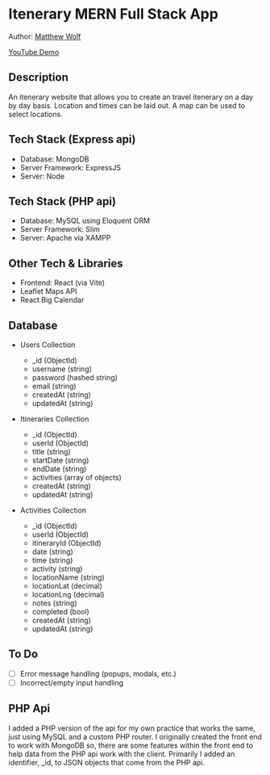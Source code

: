 # Itenerary MERN Full Stack App

Author: [Matthew Wolf](https://www.linkedin.com/in/matthew-wolf2)

[YouTube Demo](https://youtu.be/A3E1h_2jICQ)

## Description

An itenerary website that allows you to create an travel itenerary on a day by day basis. Location and times can be laid out. A map can be used to select locations.

## Tech Stack (Express api)

- Database: MongoDB
- Server Framework: ExpressJS
- Server: Node

## Tech Stack (PHP api)

- Database: MySQL using Eloquent ORM
- Server Framework: Slim
- Server: Apache via XAMPP

## Other Tech & Libraries

- Frontend: React (via Vite)
- Leaflet Maps API
- React Big Calendar

## Database

- Users Collection

  - \_id (ObjectId)
  - username (string)
  - password (hashed string)
  - email (string)
  - createdAt (string)
  - updatedAt (string)

- Itineraries Collection

  - \_id (ObjectId)
  - userId (ObjectId)
  - title (string)
  - startDate (string)
  - endDate (string)
  - activities (array of objects)
  - createdAt (string)
  - updatedAt (string)

- Activities Collection

  - \_id (ObjectId)
  - userId (ObjectId)
  - itineraryId (ObjectId)
  - date (string)
  - time (string)
  - activity (string)
  - locationName (string)
  - locationLat (decimal)
  - locationLng (decimal)
  - notes (string)
  - completed (bool)
  - createdAt (string)
  - updatedAt (string)

## To Do

- [ ] Error message handling (popups, modals, etc.)
- [ ] Incorrect/empty input handling

## PHP Api

I added a PHP version of the api for my own practice that works the same, just using MySQL and a custom PHP router. I originally created the front end to work with MongoDB so, there are some features within the front end to help data from the PHP api work with the client. Primarily I added an identifier, \_id, to JSON objects that come from the PHP api.

